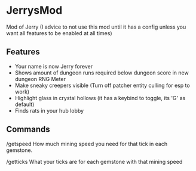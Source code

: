 # JerrysMod
Mod of Jerry
(I advice to not use this mod until it has a config unless you want all features to be enabled at all times)

## Features

* Your name is now Jerry forever
* Shows amount of dungeon runs required below dungeon score in new dungeon RNG Meter
* Make sneaky creepers visible (Turn off patcher entity culling for esp to work)
* Highlight glass in crystal hollows (it has a keybind to toggle, its 'G' as default)
* Finds rats in your hub lobby

## Commands

/getspeed <ticks> 
How much mining speed you need for that tick in each gemstone. 
  
/getticks <mining speed>
What your ticks are for each gemstone with that mining speed 
